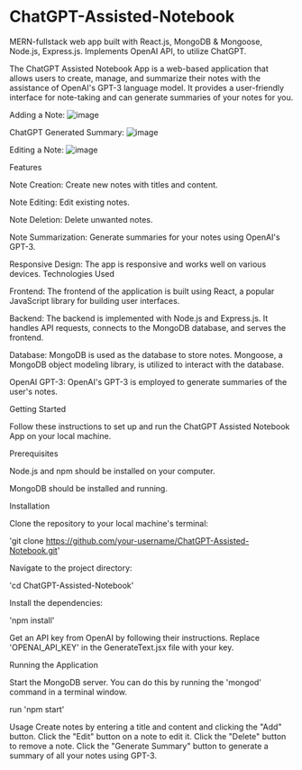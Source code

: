 # ChatGPT-Assisted-Notebook
MERN-fullstack web app built with React.js, MongoDB &amp; Mongoose, Node.js, Express.js. Implements OpenAI API, to utilize ChatGPT.

The ChatGPT Assisted Notebook App is a web-based application that allows users to create, manage, and summarize their notes with the assistance of OpenAI's GPT-3 language model. It provides a user-friendly interface for note-taking and can generate summaries of your notes for you.

Adding a Note:
![image](https://github.com/kavin-zhu/ChatGPT-Assisted-Notebook/assets/59909734/97816025-f961-45ba-b14c-2c2e97e27519)

ChatGPT Generated Summary:
![image](https://github.com/kavin-zhu/ChatGPT-Assisted-Notebook/assets/59909734/b7c0ce17-32cd-45d2-bd72-5aa823e6f52e)

Editing a Note:
![image](https://github.com/kavin-zhu/ChatGPT-Assisted-Notebook/assets/59909734/cf2da08d-262a-4fe8-9d0d-4fc2ef2d73bb)


Features

Note Creation: Create new notes with titles and content.

Note Editing: Edit existing notes.

Note Deletion: Delete unwanted notes.

Note Summarization: Generate summaries for your notes using OpenAI's GPT-3.

Responsive Design: The app is responsive and works well on various devices.
Technologies Used

Frontend: The frontend of the application is built using React, a popular JavaScript library for building user interfaces. 

Backend: The backend is implemented with Node.js and Express.js. It handles API requests, connects to the MongoDB database, and serves the frontend.

Database: MongoDB is used as the database to store notes. Mongoose, a MongoDB object modeling library, is utilized to interact with the database.

OpenAI GPT-3: OpenAI's GPT-3 is employed to generate summaries of the user's notes.


Getting Started

Follow these instructions to set up and run the ChatGPT Assisted Notebook App on your local machine.


Prerequisites

Node.js and npm should be installed on your computer.

MongoDB should be installed and running.


Installation

Clone the repository to your local machine's terminal:

'git clone https://github.com/your-username/ChatGPT-Assisted-Notebook.git'

Navigate to the project directory:

'cd ChatGPT-Assisted-Notebook'

Install the dependencies:

'npm install'

Get an API key from OpenAI by following their instructions. Replace 'OPENAI_API_KEY' in the GenerateText.jsx file with your key.


Running the Application

Start the MongoDB server. You can do this by running the 'mongod' command in a terminal window.

run 'npm start'


Usage
Create notes by entering a title and content and clicking the "Add" button.
Click the "Edit" button on a note to edit it.
Click the "Delete" button to remove a note.
Click the "Generate Summary" button to generate a summary of all your notes using GPT-3.
